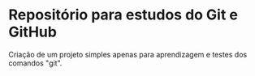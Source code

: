 # Repositório para estudos do Git e GitHub

Criação de um projeto simples apenas para aprendizagem e testes dos comandos "git".
